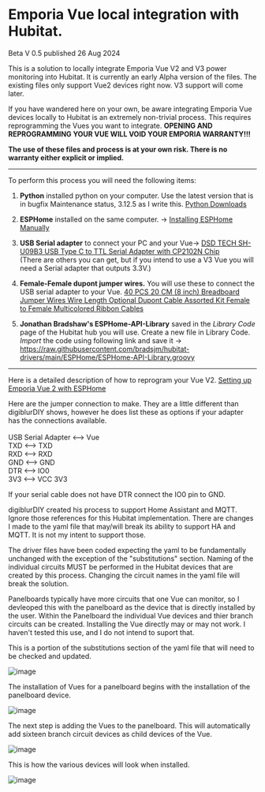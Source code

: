 <h1/>Emporia Vue local integration with Hubitat.</h1>

Beta V 0.5 published 26 Aug 2024


This is a solution to locally integrate Emporia Vue V2 and V3 power monitoring into Hubitat.  It is currently an early Alpha version of the files.  The existing files only support Vue2 devices right now.  V3 support will come later.

If you have wandered here on your own, be aware integrating Emporia Vue devices locally to Hubitat is an extremely non-trivial process.  This requires reprogramming the Vues you want to integrate.  <b/>OPENING AND REPROGRAMMING YOUR VUE WILL VOID YOUR EMPORIA WARRANTY!!!</b>

<b/>The use of these files and process is at your own risk.  There is no warranty either explicit or implied.</b>
____________________________________________________________

To perform this process you will need the following items:

1. <b>Python</b> installed python on your computer.  Use the latest version that is in bugfix Maintenance status, 3.12.5 as I write this.  <a href="https://www.python.org/downloads/"> Python Downloads </a><br>

2. <b>ESPHome</b> installed on the same computer. -> <a href="https://esphome.io/guides/installing_esphome.html">Installing ESPHome Manually<a/> <br>

3. <b>USB Serial adapter</b> to connect your PC and your Vue-> <a href="https://www.amazon.com/gp/product/B09KXT6W46/ref=ppx_yo_dt_b_asin_title_o00_s01?ie=UTF8&psc=1"> DSD TECH SH-U09B3 USB Type C to TTL Serial Adapter with CP2102N Chip</a><br>
(There are others you can get, but if you intend to use a V3 Vue you will need a Serial adapter that outputs 3.3V.)<br>

4. <b>Female-Female dupont jumper wires.</b> You will use these to connect the USB serial adapter to your Vue.  <a href="https://www.amazon.com/California-JOS-Breadboard-Optional-Multicolored/dp/B0BRTJQGS6/ref=sr_1_6?crid=2ROTJIVG8ZYTA&dib=eyJ2IjoiMSJ9.1IBupQO5VvdNl0r0O-7gG4vy1PpPZjMk0T7UCMO_WARSjFudrFpmolQe-vHYusNtg8G1NNFtfc4ttUTkzVjOBsVP89Ch7n226AngUMiDyEvYtEhU2sEbMUaR19vhCD3oThpP2dJd0KJUrWecIC0uLuR_IgFwWc8K-XK2kf-Z7NUvoSwXDDzfpd24eTVIGF768Gi8l2STnTu88kl_t_OJ_1Vhu1hjOEyhbmCKEXN6aRZvoRGGQNg6iogImNJFLC82WbDtUCVKrgkZV1eYrt-wjcrYK_bKSCd_8YgHuj8MR2I.fNp-LDt8zfoHsVZ1i6GBVNj5p04qHJNwpMnkVHU3Di4&dib_tag=se&keywords=female-female%2Bdupont%2Bwires&qid=1723604929&sprefix=female-female%2Bdupo%2Caps%2C106&sr=8-6&th=1"> 40 PCS 20 CM (8 inch) Breadboard Jumper Wires Wire Length Optional Dupont Cable Assorted Kit Female to Female Multicolored Ribbon Cables</a>

5. <b>Jonathan Bradshaw's ESPHome-API-Library</b> saved in the <i>Library Code</i> page of the Hubitat hub you will use. Create a new file in Library Code. <i>Import</i> the code using following link and save it ->  https://raw.githubusercontent.com/bradsjm/hubitat-drivers/main/ESPHome/ESPHome-API-Library.groovy
_____________________________________________________________          
Here is a detailed description of how to reprogram your Vue V2.  <a href="https://github.com/emporia-vue-local/esphome"> Setting up Emporia Vue 2 with ESPHome</a>  

Here are the jumper connection to make.  They are a little different than digiblurDIY shows, however he does list these as options if your adapter has the connections available.<br><br>
  USB Serial Adapter  <-->  Vue<br>
         TXD <--> TXD<br>
         RXD <--> RXD<br>
         GND <--> GND<br>
         DTR <--> IO0<br>
         3V3 <--> VCC 3V3<br>

If your serial cable does not have DTR connect the IO0 pin to GND.
         
digiblurDIY created his process to support Home Assistant and MQTT. Ignore those references for this Hubitat implementation.  There are changes I made to the yaml file that may/will break its ability to support HA and MQTT.  It is not my intent to support those.

The driver files have been coded expecting the yaml to be fundamentally unchanged with the exception of the "substitutions" section.  Naming of the individual circuits MUST be performed in the Hubitat devices that are created by this process.  Changing the circuit names in the yaml file will break the solution.

Panelboards typically have more circuits that one Vue can monitor, so I devleoped this with the panelboard as the device that is directly installed by the user.  Within the Panelboard the individual Vue devices and thier branch circuits can be created.  Installing the Vue directly may or may not work.  I haven't tested this use, and I do not intend to suport that.

This is a portion of the substitutions section of the yaml file that will need to be checked and updated.

![image](https://github.com/user-attachments/assets/be6748c6-937b-43c4-8c96-ea69314212a5)

The installation of Vues for a panelboard begins with the installation of the panelboard device.

![image](https://github.com/user-attachments/assets/a2b0453b-bfef-4dfd-a4e3-9e011e8ce389)

The next step is adding the Vues to the panelboard.  This will automatically add sixteen branch circuit devices as child devices of the Vue.

![image](https://github.com/user-attachments/assets/40e362a4-84c5-4c11-a2a7-0c9552f0930d)

This is how the various devices will look when installed.

![image](https://github.com/user-attachments/assets/956f25ce-7a8e-4f71-8b29-bed41e87c9dd)


 
